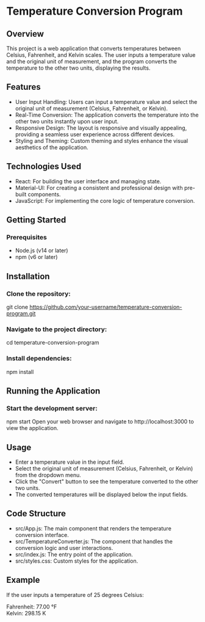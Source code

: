 # Temperature Conversion Program
## Overview
This project is a web application that converts temperatures between Celsius, Fahrenheit, and Kelvin scales. The user inputs a temperature value and the original unit of measurement, and the program converts the temperature to the other two units, displaying the results.

## Features
+ User Input Handling: Users can input a temperature value and select the original unit of measurement (Celsius, Fahrenheit, or Kelvin).  
+ Real-Time Conversion: The application converts the temperature into the other two units instantly upon user input.  
+ Responsive Design: The layout is responsive and visually appealing, providing a seamless user experience across different devices.  
+ Styling and Theming: Custom theming and styles enhance the visual aesthetics of the application.  
## Technologies Used
+ React: For building the user interface and managing state.
+ Material-UI: For creating a consistent and professional design with pre-built components.
+ JavaScript: For implementing the core logic of temperature conversion.
## Getting Started
### Prerequisites
+ Node.js (v14 or later)
+ npm (v6 or later)
## Installation
### Clone the repository:
git clone https://github.com/your-username/temperature-conversion-program.git
### Navigate to the project directory:
cd temperature-conversion-program
### Install dependencies:
npm install
## Running the Application
### Start the development server:
npm start
Open your web browser and navigate to http://localhost:3000 to view the application.
## Usage
+ Enter a temperature value in the input field.
+ Select the original unit of measurement (Celsius, Fahrenheit, or Kelvin) from the dropdown menu.
+ Click the "Convert" button to see the temperature converted to the other two units.
+ The converted temperatures will be displayed below the input fields.
## Code Structure
+ src/App.js: The main component that renders the temperature conversion interface.
+ src/TemperatureConverter.js: The component that handles the conversion logic and user interactions.
+ src/index.js: The entry point of the application.
+ src/styles.css: Custom styles for the application.
## Example
If the user inputs a temperature of 25 degrees Celsius:

Fahrenheit: 77.00 °F  
Kelvin: 298.15 K
